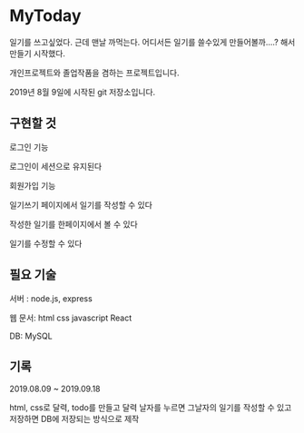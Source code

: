 
# MyToday


일기를 쓰고싶었다. 근데 맨날 까먹는다. 어디서든 일기를 쓸수있게 만들어볼까....? 해서 만들기 시작했다.

개인프로젝트와 졸업작품을 겸하는 프로젝트입니다.

2019년 8월 9일에 시작된 git 저장소입니다.

## 구현할 것

로그인 기능

로그인이 세션으로 유지된다

회원가입 기능

일기쓰기 페이지에서 일기를 작성할 수 있다

작성한 일기를 한페이지에서 볼 수 있다

일기를 수정할 수 있다



## 필요 기술

서버 : node.js, express

웹 문서: html css javascript React

DB: MySQL

## 기록

2019.08.09 ~ 2019.09.18

html, css로 달력, todo를 만들고 달력 날자를 누르면 그날자의 일기를 작성할 수 있고 저장하면 DB에 저장되는 방식으로 제작

